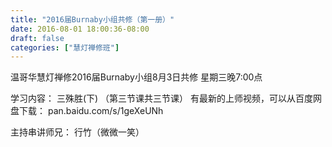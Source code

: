 ```yaml
---
title: "2016届Burnaby小组共修（第一册）"
date: 2016-08-01 18:00:36-08:00
draft: false
categories: ["慧灯禅修班"]
---
```

温哥华慧灯禅修2016届Burnaby小组8月3日共修​
星期三晚7:00点

学习内容： 三殊胜(下) （第三节课共三节课）
有最新的上师视频，可以从百度网盘下载：
pan.baidu.com/s/1geXeUNh 

主持串讲师兄： 行竹（微微一笑）
